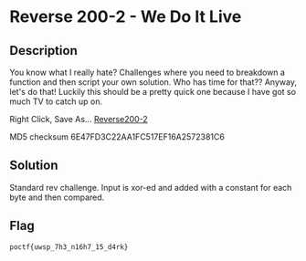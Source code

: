 # Reverse 200-2 - We Do It Live
## Description
You know what I really hate? Challenges where you need to breakdown a function and then script your own solution. Who has time for that?? Anyway, let's do that! Luckily this should be a pretty quick one because I have got so much TV to catch up on. 

Right Click, Save As... [Reverse200-2](https://pointeroverflowctf.com/static/Reverse200-2)

MD5 checksum 6E47FD3C22AA1FC517EF16A2572381C6

## Solution
Standard rev challenge. Input is xor-ed and added with a constant for each byte and then compared.

## Flag
`poctf{uwsp_7h3_n16h7_15_d4rk}`
